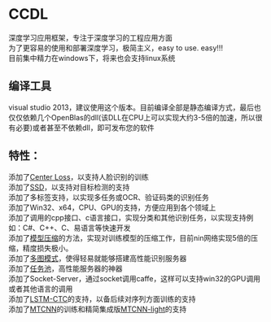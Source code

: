 # CCDL
深度学习应用框架，专注于深度学习的工程应用方面<br/>
为了更容易的使用和部署深度学习，极简主义，easy to use. easy!!!<br/>
目前集中精力在windows下，将来也会支持linux系统<br/>

## 编译工具
visual studio 2013，建议使用这个版本。目前编译全部是静态编译方式，最后也仅仅依赖几个OpenBlas的dll(该DLL在CPU上可以实现大约3-5倍的加速，所以很有必要)或者甚至不依赖dll，即可发布您的软件<br/>

## 特性：
添加了[Center Loss](https://github.com/ydwen/caffe-face)，以支持人脸识别的训练<br/>
添加了[SSD](https://github.com/weiliu89/caffe/tree/ssd)，以支持对目标检测的支持<br/>
添加了多标签支持，以实现多任务或OCR、验证码类的识别任务<br/>
添加了Win32、x64，CPU、GPU的支持，方便应用到各个领域上<br/>
添加了调用的cpp接口、c语言接口，实现分类和其他识别任务，以实现支持例如：C#、C++、C、易语言等快速开发<br/>
添加了[模型压缩](https://github.com/dlunion/CCDL/tree/master/caffe-easy/support/model_compress)的方法，实现对训练模型的压缩工作，目前nin网络实现5倍的压缩，精度损失极小。<br/>
添加了[多图模式](https://github.com/dlunion/CCDL/blob/master/caffe-easy/support/classification/classification.cpp)，使得轻易就能够搭建高性能识别服务器<br/>
添加了[任务池](https://github.com/dlunion/CCDL/blob/master/caffe-easy/support/classification/task_pool.cpp)，高性能服务器的神器<br/>
添加了Socket-Server，通过socket调用caffe，这样可以支持win32的GPU调用或者其他语言的调用<br/>
添加了[LSTM-CTC](https://github.com/tianzhi0549/CTPN)的支持，以备后续对序列方面训练的支持<br/>
添加了[MTCNN](https://github.com/dlunion/mtcnn)的训练和精简集成版[MTCNN-light](https://github.com/dlunion/mtcnn/tree/master/mtcnn-light)的支持<br/>
